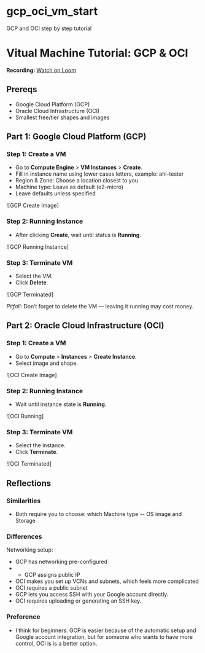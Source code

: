 # gcp_oci_vm_start
GCP and OCI step by step tutorial
# Vitual Machine Tutorial: GCP & OCI

**Recording:** [Watch on Loom](https://www.loom.com/share/3083d00be535445b97c2cb42f8e749ec?sid=a3792a61-d27b-4e74-8951-efa0eb55a19b)

## Prereqs
- Google Cloud Platform (GCP)
- Oracle Cloud Infrastructure (OCI)
- Smallest free/tier shapes and images

## Part 1: Google Cloud Platform (GCP)

### Step 1: Create a VM
- Go to **Compute Engine** > **VM Instances** > **Create**.
- Fill in instance name using lower cases letters, example: ahi-tester
- Region & Zone: Choose a location closest to you
- Machine type: Leave as default (e2-micro)
- Leave defaults unless specified

![GCP Create Image]

### Step 2: Running Instance
- After clicking **Create**, wait until status is **Running**.

![GCP Running Instance]

### Step 3: Terminate VM
- Select the VM.
- Click **Delete**.

![GCP Terminated]

*Pitfall:* Don’t forget to delete the VM — leaving it running may cost money.


## Part 2: Oracle Cloud Infrastructure (OCI)

### Step 1: Create a VM
- Go to **Compute** > **Instances** > **Create Instance**.
- Select image and shape.

![OCI Create Image]

### Step 2: Running Instance
- Wait until instance state is **Running**.

![OCI Running]

### Step 3: Terminate VM
- Select the instance.
- Click **Terminate**.

![OCI Terminated]

## Reflections
### Similarities
- Both require you to choose: which Machine type
-- OS image and Storage
### Differences
Networking setup:
- GCP has networking pre-configured
- - GCP assigns public IP 
- OCI makes you set up VCNs and subnets, which feels more complicated
- OCI requires a public subnet
- GCP lets you access SSH with your Google account directly.
- OCI requires uploading or generating an SSH key.
### Preference 
- I think for  beginners: GCP is easier because of the automatic setup and Google account integration,
	but for someone who wants to have more control, OCI is is a better option.
